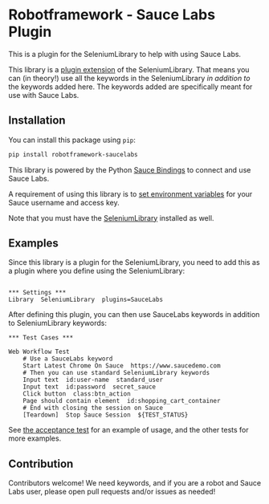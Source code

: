 # Robotframework - Sauce Labs Plugin

This is a plugin for the SeleniumLibrary to help with using Sauce Labs. 

This library is a [plugin extension](https://github.com/robotframework/SeleniumLibrary/blob/master/docs/extending/extending.rst) of the SeleniumLibrary. That means you can (in theory!) use all the keywords in the SeleniumLibrary _in addition to_ the keywords added here. The keywords added are specifically meant for use with Sauce Labs.

## Installation

You can install this package using `pip`: 

```bash
pip install robotframework-saucelabs
```

This library is powered by the Python [Sauce Bindings](https://opensource.saucelabs.com/sauce_bindings/) to connect and use Sauce Labs. 

A requirement of using this library is to [set environment variables](https://opensource.saucelabs.com/sauce_bindings/getting-started#universal-prerequisites) for your Sauce username and access key.

Note that you must have the [SeleniumLibrary](https://robotframework.org/SeleniumLibrary/SeleniumLibrary.html) installed as well. 

## Examples

Since this library is a plugin for the SeleniumLibrary, you need to add this as a plugin where you define using the SeleniumLibrary:

```robot

*** Settings ***
Library  SeleniumLibrary  plugins=SauceLabs

```

After defining this plugin, you can then use SauceLabs keywords in addition to SeleniumLibrary keywords:

```robot
*** Test Cases ***

Web Workflow Test
    # Use a SauceLabs keyword
    Start Latest Chrome On Sauce  https://www.saucedemo.com
    # Then you can use standard SeleniumLibrary keywords
    Input text  id:user-name  standard_user
    Input text  id:password  secret_sauce
    Click button  class:btn_action
    Page should contain element  id:shopping_cart_container
    # End with closing the session on Sauce
    [Teardown]  Stop Sauce Session  ${TEST_STATUS}

```

See [the acceptance test](https://github.com/joshmgrant/robotframework-saucelabs/blob/main/atest/acceptance.robot) for an example of usage, and the other tests for more examples. 

## Contribution

Contributors welcome! We need keywords, and if you are a robot and Sauce Labs user, please open pull requests and/or issues as needed!